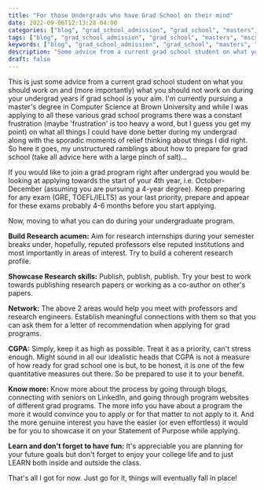 ```yaml
---
title: "For those Undergrads who have Grad School on their mind"
date: 2022-09-06T12:13:28-04:00
categories: ["blog", "grad_school_admission", "grad_school", "masters", "mscs"]
tags: ["blog", "grad_school_admission", "grad_school", "masters", "mscs"]
keywords: ["blog", "grad_school_admission", "grad_school", "masters", "mscs"]
description: "Some advice from a current grad school student on what you should work on and on what you should not during your undergrad years if grad school is your aim."
draft: false
---
```


This is just some advice from a current grad school student on what you should work on and (more importantly) what you should not work on during your undergrad years if grad school is your aim. I'm currently pursuing a master's degree in Computer Science at Brown University and while I was applying to all these various grad school programs there was a constant frustration (maybe 'frustration' is too heavy a word, but I guess you get my point) on what all things I could have done better during my undergrad along with the sporadic moments of relief thinking about things I did right. So here it goes, my unstructured ramblings about how to prepare for grad school (take all advice here with a large pinch of salt)...

If you would like to join a grad program right after undergrad you would be looking at applying towards the start of your 4th year, i.e. October-December (assuming you are pursuing a 4-year degree). Keep preparing for any exam (GRE, TOEFL/IELTS) as your last priority, prepare and appear for these exams probably 4-6 months before you start applying.

Now, moving to what you can do during your undergraduate program.

**Build Research acumen:** Aim for research internships during your semester breaks under, hopefully, reputed professors else reputed institutions and most importantly in areas of interest. Try to build a coherent research profile.

**Showcase Research skills:** Publish, publish, publish. Try your best to work towards publishing research papers or working as a co-author on other's papers.

**Network:** The above 2 areas would help you meet with professors and research engineers. Establish meaningful connections with them so that you can ask them for a letter of recommendation when applying for grad programs.

**CGPA:** Simply, keep it as high as possible. Treat it as a priority, can't stress enough. Might sound in all our idealistic heads that CGPA is not a measure of how ready for grad school one is but, to be honest, it is one of the few quantitative measures out there. So be prepared to use it to your benefit.

**Know more:** Know more about the process by going through blogs, connecting with seniors on LinkedIn, and going through program websites of different grad programs. The more info you have about a program the more it would convince you to apply or for that matter to not apply to it. And the more genuine interest you have the easier (or even effortless) it would be for you to showcase it on your Statement of Purpose while applying.

**Learn and don't forget to have fun:** It's appreciable you are planning for your future goals but don't forget to enjoy your college life and to just LEARN both inside and outside the class.

That's all I got for now. Just go for it, things will eventually fall in place!
